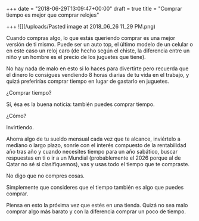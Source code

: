 +++
date = "2018-06-29T13:09:47+00:00"
draft = true
title = "Comprar tiempo es mejor que comprar relojes"

+++
![](/uploads/Pasted image at 2018_06_26 11_29 PM.png)

Cuando compras algo, lo que estás queriendo comprar es una mejor versión de ti mismo. Puede ser un auto top, el último modelo de un celular o en este caso un reloj caro (de hecho según el chiste, la diferencia entre un niño y un hombre es el precio de los juguetes que tiene). 

No hay nada de malo en esto si lo haces para divertirte pero recuerda que el dinero lo consigues vendiendo 8 horas diarias de tu vida en el trabajo, y quizá preferirías comprar tiempo en lugar de gastarlo en juguetes.

¿Comprar tiempo? 

Sí, ésa es la buena noticia: también puedes comprar tiempo. 

¿Cómo?

Invirtiendo.

Ahorra algo de tu sueldo mensual cada vez que te alcance, inviértelo a mediano o largo plazo, sonríe con el interés compuesto de la rentabilidad año tras año y cuando necesites tiempo para un año sabático, buscar respuestas en ti o ir a un Mundial (probablemente el 2026 porque al de Qatar no sé si clasifiquemos), vas y usas todo el tiempo que te compraste.

No digo que no compres cosas. 

Simplemente que consideres que el tiempo también es algo que puedes comprar.

Piensa en esto la próxima vez que estés en una tienda. Quizá no sea malo comprar algo más barato y con la diferencia comprar un poco de tiempo.